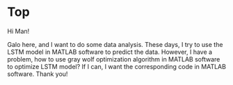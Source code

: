 # Top

Hi Man!

Galo here, and I want to do some data analysis. 
These days, I try to use the LSTM model in MATLAB software to predict the data. 
However, I have a problem, how to use gray wolf optimization algorithm in MATLAB software to optimize LSTM model?
If I can, I want the corresponding code in MATLAB software.
Thank you!
